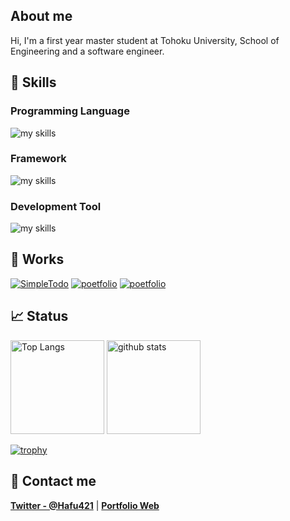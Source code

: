 ## About me
Hi, I'm a first year master student at Tohoku University, School of Engineering and a software engineer. 

## 🌱 Skills
### Programming Language
<img alt="my skills" src="https://skillicons.dev/icons?theme=light&perline=8&i=html,css,scss,ts,js,python,c,cpp,dart,mysql,postgresql" />

### Framework
<img alt="my skills" src="https://skillicons.dev/icons?theme=light&perline=8&i=react,nodejs,nextjs,tailwind,threejs,flutter,fastapi,flask" />

### Development Tool
<img alt="my skills" src="https://skillicons.dev/icons?theme=light&perline=8&i=vscode,git,github,docker,firebase" />

## 🚀 Works
[![SimpleTodo](https://github-readme-stats.vercel.app/api/pin/?username=hfukuoka&repo=SimpleTodo)](https://github.com/hfukuoka/SimpleTodo)
[![poetfolio](https://github-readme-stats.vercel.app/api/pin/?username=hfukuoka&repo=portfolio)](https://github.com/hfukuoka/portfolio)
[![poetfolio](https://github-readme-stats.vercel.app/api/pin/?username=hfukuoka&repo=ChatVideo)](https://github.com/hfukuoka/ChatVideo)

## 📈 Status

<p align="left"> 
  <img alt="Top Langs" height="150px" src="https://github-readme-stats.vercel.app/api/top-langs/?username=hfukuoka&layout=compact&show_icons=true" />
  <img alt="github stats" height="150px" src="https://github-readme-stats.vercel.app/api?username=hfukuoka" />
</p>

[![trophy](https://github-profile-trophy.vercel.app/?username=hfukuoka&margin-w=5)](https://github.com/hfukuoka/)

## 📨 Contact me

**[Twitter - @Hafu421](https://twitter.com/HaFu421)** | **[Portfolio Web](https://portfolio-hfukuoka.vercel.app/)**

<!--
**hfukuoka/hfukuoka** is a ✨ _special_ ✨ repository because its `README.md` (this file) appears on your GitHub profile.

Here are some ideas to get you started:

- 🔭 I’m currently working on ...
- 🌱 I’m currently learning ...
- 👯 I’m looking to collaborate on ...
- 🤔 I’m looking for help with ...
- 💬 Ask me about ...
- 📫 How to reach me: ...
- 😄 Pronouns: ...
- ⚡ Fun fact: ...
-->
